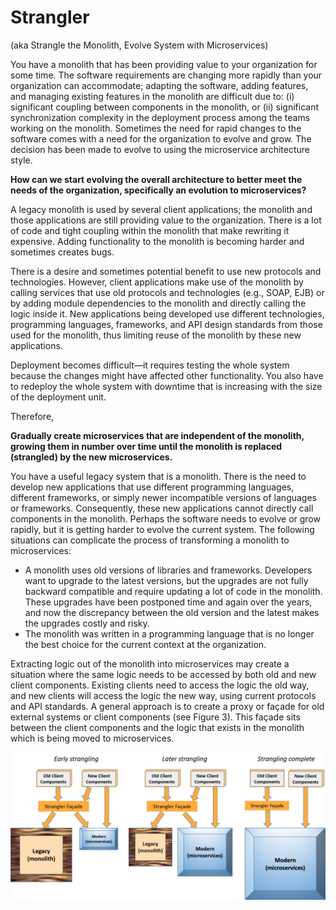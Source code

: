 # Strangler
(aka Strangle the Monolith, Evolve System with Microservices)
   
You have a monolith that has been providing value to your organization for some time. The software requirements are changing more rapidly than your organization can accommodate; adapting the software, adding features, and managing existing features in the monolith are difficult due to: (i) significant coupling between components in the monolith, or (ii) significant synchronization complexity in the deployment process among the teams working on the monolith. Sometimes the need for rapid changes to the software comes with a need for the organization to evolve and grow. The decision has been made to evolve to using the microservice architecture style.

**How can we start evolving the overall architecture to better meet the needs of the organization, specifically an evolution to microservices?**

A legacy monolith is used by several client applications; the monolith and those applications are still providing value to the organization. There is a lot of code and tight coupling within the monolith that make rewriting it expensive. Adding functionality to the monolith is becoming harder and sometimes creates bugs. 

There is a desire and sometimes potential benefit to use new protocols and technologies. However, client applications make use of the monolith by calling services that use old protocols and technologies (e.g., SOAP, EJB) or by adding module dependencies to the monolith and directly calling the logic inside it. 
New applications being developed use different technologies, programming languages, frameworks, and API design standards from those used for the monolith, thus limiting reuse of the monolith by these new applications.

Deployment becomes difficult—it requires testing the whole system because the changes might have affected other functionality. You also have to redeploy the whole system with downtime that is increasing with the size of the deployment unit.

Therefore,

**Gradually create microservices that are independent of the monolith, growing them in number over time until the monolith is replaced (strangled) by the new microservices.**

You have a useful legacy system that is a monolith. There is the need to develop new applications that use different programming languages, different frameworks, or simply newer incompatible versions of languages or frameworks. Consequently, these new applications cannot directly call components in the monolith. Perhaps the software needs to evolve or grow rapidly, but it is getting harder to evolve the current system. The following situations can complicate the process of transforming a monolith to microservices:
* A monolith uses old versions of libraries and frameworks. Developers want to upgrade to the latest versions, but the upgrades are not fully backward compatible and require updating a lot of code in the monolith. These upgrades have been postponed time and again over the years, and now the discrepancy between the old version and the latest makes the upgrades costly and risky. 
* The monolith was written in a programming language that is no longer the best choice for the current context at the organization. 

Extracting logic out of the monolith into microservices may create a situation where the same logic needs to be accessed by both old and new client components. Existing clients need to access the logic the old way, and new clients will access the logic the new way, using current protocols and API standards. A general approach is to create a proxy or façade for old external systems or client components (see Figure 3). This façade sits between the client components and the logic that exists in the monolith which is being moved to microservices. 

![Strangling Evolution](../assets/StranglerFacadeOverview.png "Strangling Evolution")
